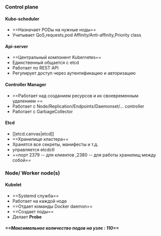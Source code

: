 ### Control plane
#### Kube-scheduler
- ==Назначает PODы на нужные ноды==
- Учитывает QoS,requests,pod Affinity/Anti-affinity,Priority class
#### Api-server
- ==Центральный компонент Kubernetes==
- Единственный общается с etcd
- Работает по REST API
- Регулирует доступ через аутентификацию и авторизацию 
#### Controller Manager
- ==Работает над созданием ресурсов и их своевременным удалением ==
- Работает с Node/Replication/Endpoints/Daemonset/... controller 			
- Работает с GarbageCollector
#### Etcd
- [[etcd.canvas|etcd]]
- ==Хранилище кластера==
- Хранятся все секреты, манифесты и т.д.
- управляется etcdctl
- ==порт 2379 -- для клиентов ,2380 -- для работы хранилищ между собой==

### Node/ Worker node(s)
#### Kubelet
- ==Systemd служба==
- Работает на каждой ноде
- ==Отдает команды Docker daemon==
- ==Создает поды==
- Делает **Probe**
##### ==Максимальное количество подов на узле : 110==